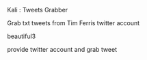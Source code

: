 Kali : Tweets Grabber

Grab txt tweets from Tim Ferris twitter account


beautiful3

provide twitter account and grab tweet


